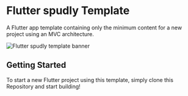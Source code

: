 # Flutter spudly Template

A Flutter app template containing only the minimum content for a new project using an 
MVC architecture.

![Flutter spudly template banner](https://drive.google.com/uc?export=view&id=1lZ4EVpIMEQpgWGw6LgYpBsX8bL5yJjLC)

## Getting Started

To start a new Flutter project using this template, simply clone this Repository and 
start building!
